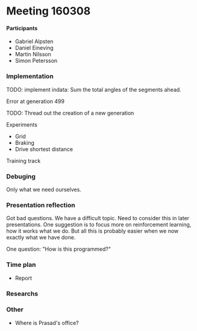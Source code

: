 # Meeting 160308

#### Participants
* Gabriel Alpsten
* Daniel Eineving
* Martin Nilsson
* Simon Petersson

### Implementation
TODO: implement indata: Sum the total angles of the segments ahead.

Error at generation 499

TODO: Thread out the creation of a new generation

Experiments
 - Grid
 - Braking
 - Drive shortest distance

Training track

### Debuging         
Only what we need ourselves. 

### Presentation reflection
Got bad questions. We have a difficult topic. Need to consider this in later presentations. One suggestion is to focus more on reinforcement learning, how it works what we do. But all this is probably easier when we now exactly what we have done. 

One question: "How is this programmed?"

### Time plan
* Report

### Researchs

### Other
* Where is Prasad's office?